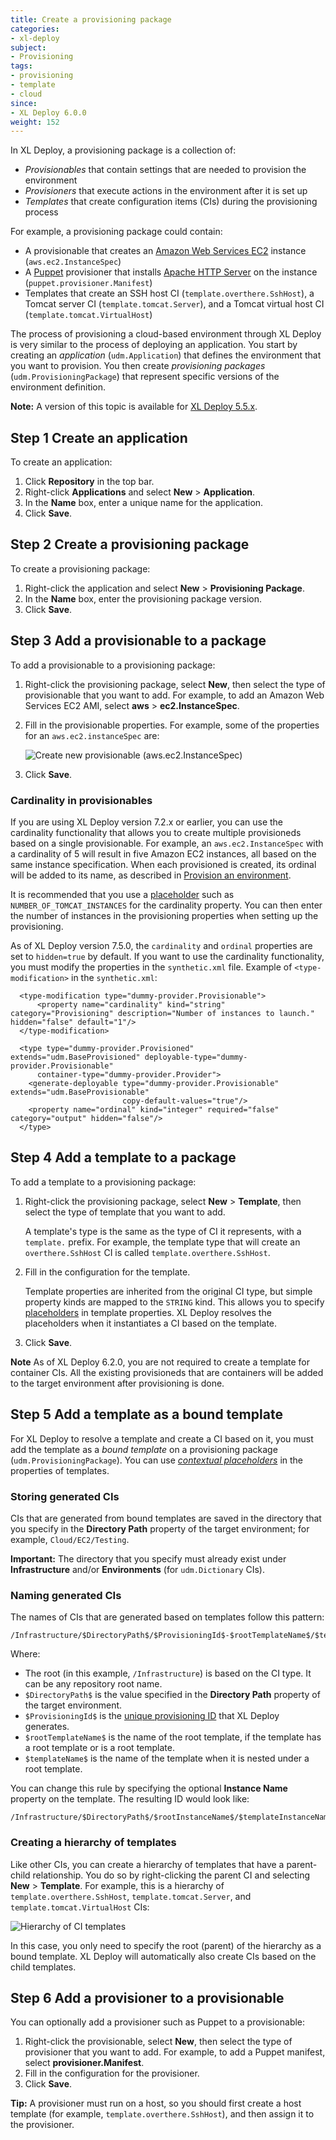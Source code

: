 ```yaml
---
title: Create a provisioning package
categories:
- xl-deploy
subject:
- Provisioning
tags:
- provisioning
- template
- cloud
since:
- XL Deploy 6.0.0
weight: 152
---
```


In XL Deploy, a provisioning package is a collection of:

* _Provisionables_ that contain settings that are needed to provision the environment
* _Provisioners_ that execute actions in the environment after it is set up
* _Templates_ that create configuration items (CIs) during the provisioning process

For example, a provisioning package could contain:

* A provisionable that creates an [Amazon Web Services EC2](https://aws.amazon.com/ec2/) instance (`aws.ec2.InstanceSpec`)
* A [Puppet](https://puppet.com/) provisioner that installs [Apache HTTP Server](https://httpd.apache.org/) on the instance (`puppet.provisioner.Manifest`)
* Templates that create an SSH host CI (`template.overthere.SshHost`), a Tomcat server CI (`template.tomcat.Server`), and a Tomcat virtual host CI (`template.tomcat.VirtualHost`)

The process of provisioning a cloud-based environment through XL Deploy is very similar to the process of deploying an application. You start by creating an _application_ (`udm.Application`) that defines the environment that you want to provision. You then create _provisioning packages_ (`udm.ProvisioningPackage`) that represent specific versions of the environment definition.

**Note:** A version of this topic is available for [XL Deploy 5.5.x](/xl-deploy/5.5.x/create-a-provisioning-package-5.5.html).

## Step 1 Create an application

To create an application:

1. Click **Repository** in the top bar.
1. Right-click **Applications** and select **New** > **Application**.
1. In the **Name** box, enter a unique name for the application.
1. Click **Save**.

## Step 2 Create a provisioning package

To create a provisioning package:

1. Right-click the application and select **New** > **Provisioning Package**.
1. In the **Name** box, enter the provisioning package version.
1. Click **Save**.

## Step 3 Add a provisionable to a package

To add a provisionable to a provisioning package:

1. Right-click the provisioning package, select **New**, then select the type of provisionable that you want to add. For example, to add an Amazon Web Services EC2 AMI, select **aws** > **ec2.InstanceSpec**.
1. Fill in the provisionable properties. For example, some of the properties for an `aws.ec2.instanceSpec` are:

    ![Create new provisionable (aws.ec2.InstanceSpec)](images/provisioning-create-new-provisionable-02.png)

1. Click **Save**.

### Cardinality in provisionables

If you are using XL Deploy version 7.2.x or earlier, you can use the cardinality functionality that allows you to create multiple provisioneds based on a single provisionable. For example, an `aws.ec2.InstanceSpec` with a cardinality of 5 will result in five Amazon EC2 instances, all based on the same instance specification. When each provisioned is created, its ordinal will be added to its name, as described in [Provision an environment](/xl-deploy/how-to/provision-an-environment.html#the-unique-provisioning-id).

It is recommended that you use a [placeholder](/xl-deploy/how-to/using-placeholders-in-xl-deploy.html) such as `NUMBER_OF_TOMCAT_INSTANCES` for the cardinality property. You can then enter the number of instances in the provisioning properties when setting up the provisioning.

As of XL Deploy version 7.5.0, the `cardinality` and `ordinal` properties are set to `hidden=true` by default. If you want to use the cardinality functionality, you must modify the properties in the `synthetic.xml` file. Example of `<type-modification>` in the `synthetic.xml`:

      <type-modification type="dummy-provider.Provisionable">
          <property name="cardinality" kind="string" category="Provisioning" description="Number of instances to launch." hidden="false" default="1"/>
      </type-modification>

      <type type="dummy-provider.Provisioned" extends="udm.BaseProvisioned" deployable-type="dummy-provider.Provisionable"
          container-type="dummy-provider.Provider">
        <generate-deployable type="dummy-provider.Provisionable" extends="udm.BaseProvisionable"
                             copy-default-values="true"/>
        <property name="ordinal" kind="integer" required="false" category="output" hidden="false"/>
      </type>

## Step 4 Add a template to a package

To add a template to a provisioning package:

1. Right-click the provisioning package, select **New** > **Template**, then select the type of template that you want to add.

    A template's type is the same as the type of CI it represents, with a `template.` prefix. For example, the template type that will create an `overthere.SshHost` CI is called `template.overthere.SshHost`.

1. Fill in the configuration for the template.

    Template properties are inherited from the original CI type, but simple property kinds are mapped to the `STRING` kind. This allows you to specify [placeholders](/xl-deploy/how-to/using-placeholders-with-provisioning.html) in template properties. XL Deploy resolves the placeholders when it instantiates a CI based on the template.

1. Click **Save**.

**Note** As of XL Deploy 6.2.0, you are not required to create a template for container CIs. All the existing provisioneds that are containers will be added to the target environment after provisioning is done.  

## Step 5 Add a template as a bound template

For XL Deploy to resolve a template and create a CI based on it, you must add the template as a *bound template* on a provisioning package (`udm.ProvisioningPackage`). You can use [*contextual placeholders*](/xl-deploy/how-to/use-provisioning-outputs.html) in the properties of templates.

### Storing generated CIs

CIs that are generated from bound templates are saved in the directory that you specify in the **Directory Path** property of the target environment; for example, `Cloud/EC2/Testing`.

**Important:** The directory that you specify must already exist under **Infrastructure** and/or **Environments** (for `udm.Dictionary` CIs).

### Naming generated CIs

The names of CIs that are generated based on templates follow this pattern:

    /Infrastructure/$DirectoryPath$/$ProvisioningId$-$rootTemplateName$/$templateName$

Where:

* The root (in this example, `/Infrastructure`) is based on the CI type. It can be any repository root name.
* `$DirectoryPath$` is the value specified in the **Directory Path** property of the target environment.
* `$ProvisioningId$` is the [unique provisioning ID](/xl-deploy/how-to/provision-an-environment.html#the-unique-provisioning-id) that XL Deploy generates.
* `$rootTemplateName$` is the name of the root template, if the template has a root template or is a root template.
* `$templateName$` is the name of the template when it is nested under a root template.

You can change this rule by specifying the optional **Instance Name** property on the template. The resulting ID would look like:

    /Infrastructure/$DirectoryPath$/$rootInstanceName$/$templateInstanceName$

### Creating a hierarchy of templates

Like other CIs, you can create a hierarchy of templates that have a parent-child relationship. You do so by right-clicking the parent CI and selecting **New** > **Template**. For example, this is a hierarchy of `template.overthere.SshHost`, `template.tomcat.Server`, and `template.tomcat.VirtualHost` CIs:

![Hierarchy of CI templates](images/provisioning-template-hierarchy.png)

In this case, you only need to specify the root (parent) of the hierarchy as a bound template. XL Deploy will automatically also create CIs based on the child templates.

## Step 6 Add a provisioner to a provisionable

You can optionally add a provisioner such as Puppet to a provisionable:

1. Right-click the provisionable, select **New**, then select the type of provisioner that you want to add. For example, to add a Puppet manifest, select **provisioner.Manifest**.
1. Fill in the configuration for the provisioner.
1. Click **Save**.

**Tip:** A provisioner must run on a host, so you should first create a host template (for example, `template.overthere.SshHost`), and then assign it to the provisioner.

